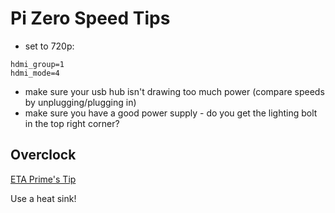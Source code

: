 # Pi Zero Speed Tips

- set to 720p:

```
hdmi_group=1
hdmi_mode=4
```

- make sure your usb hub isn't drawing too much power (compare speeds by unplugging/plugging in)
- make sure you have a good power supply - do you get the lighting bolt in the top right corner?

## Overclock

[ETA Prime's Tip](https://www.youtube.com/watch?v=3ndgLXz4e90)

Use a heat sink!
